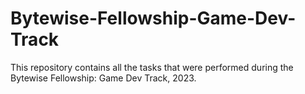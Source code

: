 # Bytewise-Fellowship-Game-Dev-Track
This repository contains all the tasks that were performed during the Bytewise Fellowship: Game Dev Track, 2023.
